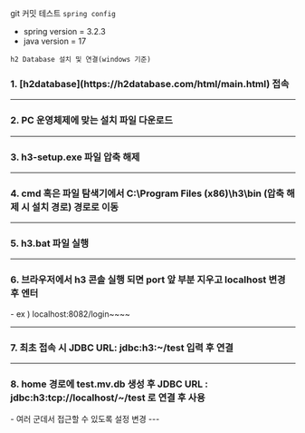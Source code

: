 git 커밋 테스트
`spring config`
- spring version = 3.2.3 
- java version = 17


`h2 Database 설치 및 연결(windows 기준)`
<h3>1. [h2database](https://h2database.com/html/main.html) 접속</h3>

--- 


<h3>2. PC 운영체제에 맞는 설치 파일 다운로드 </h3>


---

<h3>3. h3-setup.exe 파일 압축 해제 </h3>

---

<h3>4. cmd 혹은 파일 탐색기에서 C:\Program Files (x86)\h3\bin (압축 해제 시 설치 경로) 경로로 이동</h3>

---
<h3>5. h3.bat 파일 실행</h3>

---
<h3>6. 브라우저에서 h3 콘솔 실행 되면 port 앞 부분 지우고 localhost 변경 후 엔터</h3>
    - ex ) localhost:8082/login~~~~

---
<h3>7. 최초 접속 시 JDBC URL: jdbc:h3:~/test 입력 후 연결</h3>

---
<h3>8. home 경로에 test.mv.db 생성 후 JDBC URL : jdbc:h3:tcp://localhost/~/test 로 연결 후 사용</h3>
- 여러 군데서 접근할 수 있도록 설정 변경
---



